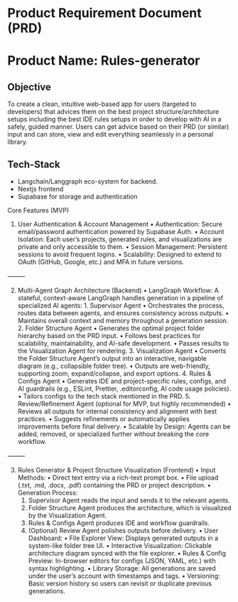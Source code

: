 # Product Requirement Document (PRD)

# Product Name: Rules-generator

## Objective

To create a clean, intuitive web-based app for users (targeted to developers) that advices them on the best project structure/architecture setups including the best IDE rules setups in order to develop with AI in a safely, guided manner. Users can get advice based on their PRD (or similar) input and can store, view and edit everything seamlessly in a personal library.

## Tech-Stack

- Langchain/Langgraph eco-system for backend.
- Nextjs frontend
- Supabase for storage and authentication

Core Features (MVP)

1. User Authentication & Account Management
   • Authentication: Secure email/password authentication powered by Supabase Auth.
   • Account Isolation: Each user’s projects, generated rules, and visualizations are private and only accessible to them.
   • Session Management: Persistent sessions to avoid frequent logins.
   • Scalability: Designed to extend to OAuth (GitHub, Google, etc.) and MFA in future versions.

⸻

2. Multi-Agent Graph Architecture (Backend)
   • LangGraph Workflow:
   A stateful, context-aware LangGraph handles generation in a pipeline of specialized AI agents: 1. Supervisor Agent
   • Orchestrates the process, routes data between agents, and ensures consistency across outputs.
   • Maintains overall context and memory throughout a generation session. 2. Folder Structure Agent
   • Generates the optimal project folder hierarchy based on the PRD input.
   • Follows best practices for scalability, maintainability, and AI-safe development.
   • Passes results to the Visualization Agent for rendering. 3. Visualization Agent
   • Converts the Folder Structure Agent’s output into an interactive, navigable diagram (e.g., collapsible folder tree).
   • Outputs are web-friendly, supporting zoom, expand/collapse, and export options. 4. Rules & Configs Agent
   • Generates IDE and project-specific rules, configs, and AI guardrails (e.g., ESLint, Prettier, .editorconfig, AI code usage policies).
   • Tailors configs to the tech stack mentioned in the PRD. 5. Review/Refinement Agent (optional for MVP, but highly recommended)
   • Reviews all outputs for internal consistency and alignment with best practices.
   • Suggests refinements or automatically applies improvements before final delivery.
   • Scalable by Design:
   Agents can be added, removed, or specialized further without breaking the core workflow.

⸻

3. Rules Generator & Project Structure Visualization (Frontend)
   • Input Methods:
   • Direct text entry via a rich-text prompt box.
   • File upload (.txt, .md, .docx, .pdf) containing the PRD or project description.
   • Generation Process:
   1. Supervisor Agent reads the input and sends it to the relevant agents.
   2. Folder Structure Agent produces the architecture, which is visualized by the Visualization Agent.
   3. Rules & Configs Agent produces IDE and workflow guardrails.
   4. (Optional) Review Agent polishes outputs before delivery.
      • User Dashboard:
      • File Explorer View: Displays generated outputs in a system-like folder tree UI.
      • Interactive Visualization: Clickable architecture diagram synced with the file explorer.
      • Rules & Config Preview: In-browser editors for configs (JSON, YAML, etc.) with syntax highlighting.
      • Library Storage: All generations are saved under the user’s account with timestamps and tags.
      • Versioning: Basic version history so users can revisit or duplicate previous generations.
